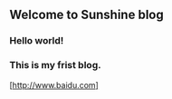## 						Welcome to Sunshine blog

### 	Hello world!

### 			This is my frist blog.
[http://www.baidu.com]
